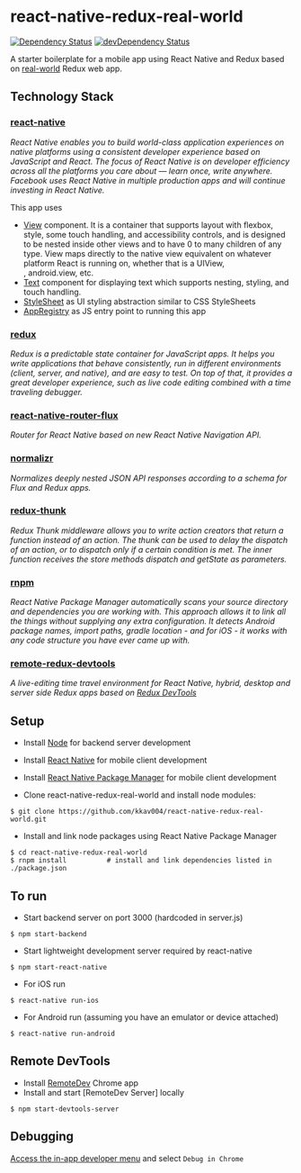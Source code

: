 # react-native-redux-real-world

[![Dependency Status](https://david-dm.org/kkav004/react-native-redux-real-world.svg?style=flat)](https://david-dm.org/kkav004/react-native-redux-real-world)
[![devDependency Status](https://david-dm.org/kkav004/react-native-redux-real-world/dev-status.svg?style=flat)](https://david-dm.org/kkav004/react-native-redux-real-world#info=devDependencies)

A starter boilerplate for a mobile app using React Native and Redux based on [real-world](https://github.com/reactjs/redux/tree/master/examples/real-world) Redux web app.

## Technology Stack
### [react-native](https://facebook.github.io/react-native/)
*React Native enables you to build world-class application experiences on native platforms using a consistent developer experience based on JavaScript and React. The focus of React Native is on developer efficiency across all the platforms you care about — learn once, write anywhere. Facebook uses React Native in multiple production apps and will continue investing in React Native.*

This app uses
- [View](https://facebook.github.io/react-native/docs/view.html) component. It is a container that supports layout with flexbox, style, some touch handling, and accessibility controls, and is designed to be nested inside other views and to have 0 to many children of any type. View maps directly to the native view equivalent on whatever platform React is running on, whether that is a UIView, <div>, android.view, etc.
- [Text](https://facebook.github.io/react-native/docs/text.html) component for displaying text which supports nesting, styling, and touch handling.
- [StyleSheet](http://facebook.github.io/react-native/docs/stylesheet.html) as UI styling abstraction similar to CSS StyleSheets
- [AppRegistry](http://facebook.github.io/react-native/docs/appregistry.html) as JS entry point to running this app

### [redux](http://rackt.github.io/redux/index.html)
*Redux is a predictable state container for JavaScript apps.
It helps you write applications that behave consistently, run in different environments (client, server, and native), and are easy to test. On top of that, it provides a great developer experience, such as live code editing combined with a time traveling debugger.*

### [react-native-router-flux](https://github.com/aksonov/react-native-router-flux)
*Router for React Native based on new React Native Navigation API.*

### [normalizr](https://github.com/gaearon/normalizr)
*Normalizes deeply nested JSON API responses according to a schema for Flux and Redux apps.*

### [redux-thunk](https://github.com/gaearon/redux-thunk)
*Redux Thunk middleware allows you to write action creators that return a function instead of an action. The thunk can be used to delay the dispatch of an action, or to dispatch only if a certain condition is met. The inner function receives the store methods dispatch and getState as parameters.*

### [rnpm](https://github.com/rnpm/rnpm)
*React Native Package Manager automatically scans your source directory and dependencies you are working with. This approach allows it to link all the things without supplying any extra configuration. It detects Android package names, import paths, gradle location - and for iOS - it works with any code structure you have ever came up with.*

### [remote-redux-devtools](https://github.com/zalmoxisus/remote-redux-devtools)
*A live-editing time travel environment for React Native, hybrid, desktop and server side Redux apps based on [Redux DevTools](https://github.com/gaearon/redux-devtools)*

## Setup
- Install [Node](https://nodejs.org) for backend server development  
- Install [React Native](http://facebook.github.io/react-native/docs/getting-started.html) for mobile client development
- Install [React Native Package Manager](https://github.com/rnpm/rnpm) for mobile client development

- Clone react-native-redux-real-world and install node modules:
```shell
$ git clone https://github.com/kkav004/react-native-redux-real-world.git
```
- Install and link node packages using React Native Package Manager
```shell
$ cd react-native-redux-real-world
$ rnpm install          # install and link dependencies listed in ./package.json
```

## To run
- Start backend server on port 3000 (hardcoded in server.js)
```shell
$ npm start-backend              
```
- Start lightweight development server required by react-native
```shell
$ npm start-react-native              
```
- For iOS run
```shell
$ react-native run-ios
```
- For Android run (assuming you have an emulator or device attached)
```shell
$ react-native run-android
```

## Remote DevTools
- Install [RemoteDev](https://chrome.google.com/webstore/detail/remotedev/faicmgpfiaijcedapokpbdejaodbelph) Chrome app
- Install and start [RemoteDev Server] locally
```shell
$ npm start-devtools-server
```

## Debugging
[Access the in-app developer menu](https://facebook.github.io/react-native/docs/debugging.html) and select ``Debug in Chrome``

